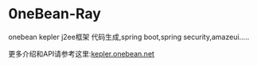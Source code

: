 # 0neBean-Ray
onebean kepler j2ee框架 代码生成,spring boot,spring security,amazeui.....


更多介绍和API请参考这里:[kepler.onebean.net](http://kepler.onebean.net/)
